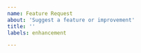 ```yaml
---
name: Feature Request
about: 'Suggest a feature or improvement'
title: ''
labels: enhancement

---
```


<!-- Descript what feature/improvement you would like -->

<!-- Descript how you would use it. -->

<!-- Make sure that it is something that YOU need, not that just seems useful. -->

<!-- (Make sure you're using the latest version) -->
